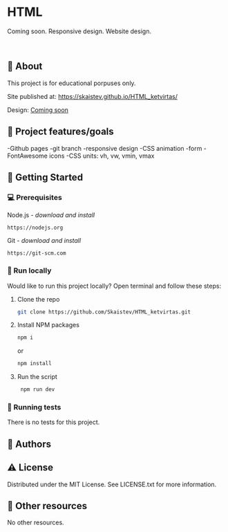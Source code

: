 # HTML
Coming soon. Responsive design. Website design.

<br>

## 🌟 About

This project is for educational porpuses only. 

Site published at:  https://skaistev.github.io/HTML_ketvirtas/

Design: [Coming soon](https://cdn.discordapp.com/attachments/850245533838868480/850246473362178048/coming-soon-wide.png)

## 🎯 Project features/goals

-Github pages
-git branch
-responsive design
-CSS animation
-form
-FontAwesome icons
-CSS units: vh, vw, vmin, vmax



## 🧰 Getting Started

### 💻 Prerequisites

Node.js - _download and install_

```
https://nodejs.org
```

Git - _download and install_

```
https://git-scm.com
```

### 🏃 Run locally

Would like to run this project locally? Open terminal and follow these steps:

1. Clone the repo
    ```sh
    git clone https://github.com/Skaistev/HTML_ketvirtas.git
    ```
2. Install NPM packages
    ```sh
    npm i
    ```
    or
    ```sh
    npm install
    ```
3. Run the script
   ```sh
    npm run dev
   ```



### 🧪 Running tests

There is no tests for this project.

## 🎅 Authors



## ⚠️ License

Distributed under the MIT License. See LICENSE.txt for more information.

## 🔗 Other resources

No other resources.
